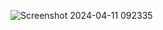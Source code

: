 ![Screenshot 2024-04-11 092335](https://github.com/SnehaKumar72/TasksAssigner_with_LoginSignup_JS/assets/137811763/ccf7fa92-08e4-4571-9bdc-e41fe19dc37e)

